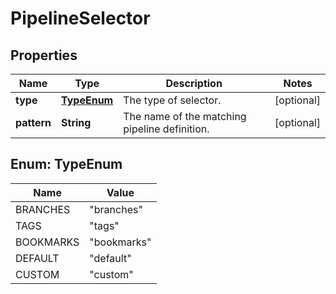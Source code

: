 # PipelineSelector

## Properties
Name | Type | Description | Notes
------------ | ------------- | ------------- | -------------
**type** | [**TypeEnum**](#TypeEnum) | The type of selector. |  [optional]
**pattern** | **String** | The name of the matching pipeline definition. |  [optional]

<a name="TypeEnum"></a>
## Enum: TypeEnum
Name | Value
---- | -----
BRANCHES | &quot;branches&quot;
TAGS | &quot;tags&quot;
BOOKMARKS | &quot;bookmarks&quot;
DEFAULT | &quot;default&quot;
CUSTOM | &quot;custom&quot;
